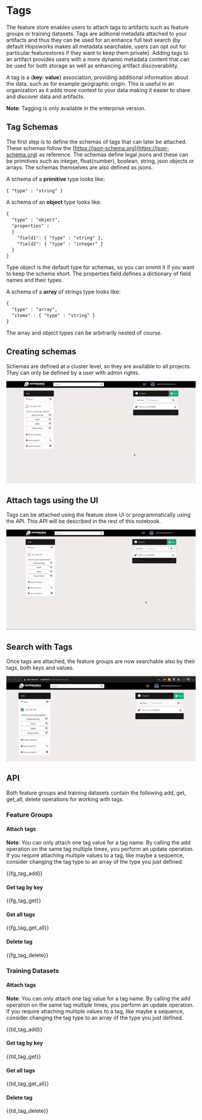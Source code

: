 # Tags

The feature store enables users to attach tags to artifacts such as feature groups or training datasets. Tags are aditional metadata attached to your artifacts and thus they can be used for an enhance full text search (by default Hopsworks makes all metadata searchable, users can opt out for particular featurestores if they want to keep them private). Adding tags to an artifact provides users with a more dynamic metadata content that can be used for both storage as well as enhancing artifact discoverability.

A tag is a {<b>key</b>: <b>value</b>} association, providing additional information about the data, such as for example geographic origin. This is useful in an organization as it adds more context to your data making it easier to share and discover data and artifacts.

<b>Note</b>: Tagging is only available in the enterprise version.

## Tag Schemas
The first step is to define the schemas of tags that can later be attached. These schemas follow the [https://json-schema.org](https://json-schema.org) as reference. The schemas define legal jsons and these can be primitives such as integer, float(number), boolean, string, json objects or arrays. The schemas themselves are also defined as jsons.

A schema of a <b>primitive</b> type looks like:
```
{ "type" : "string" }
```

A schema of an <b>object</b> type looks like:
```
{
  "type" : "object",
  "properties" :
  {
    "field1": { "type" : "string" },
    "field2": { "type" : "integer" }
  }
}
```

Type object is the default type for schemas, so you can ommit it if you want to keep the schema short. The properties field defines a dictionary of field names and their types.

A schema of a <b>array</b> of strings type looks like:
```
{
  "type" : "array",
  "items" : { "type" : "string" }
}
```

The array and object types can be arbitrarily nested of course.

## Creating schemas
Schemas are defined at a cluster level, so they are available to all projects. They can only be defined by a user with admin rights.

![Attach tags using the UI](../assets/images/create_schemas.gif)

## Attach tags using the UI
Tags can be attached using the feature store UI or programmatically using the API. This API will be described in the rest of this notebook.

![Attach tags using the UI](../assets/images/attach_tags.gif)

## Search with Tags
Once tags are attached, the feature groups are now searchable also by their tags, both keys and values.

![Attach tags using the UI](../assets/images/search_by_tags.gif)

## API
Both feature groups and training datasets contain the following add, get, get_all, delete operations for working with tags.

### Feature Groups

#### Attach tags
<b>Note</b>: You can only attach one tag value for a tag name. By calling the add operation on the same tag multiple times, you perform an update operation.
If you require attaching multiple values to a tag, like maybe a sequence, consider changing the tag type to an array of the type you just defined.

{{fg_tag_add}}

#### Get tag by key
{{fg_tag_get}}

#### Get all tags
{{fg_tag_get_all}}

#### Delete tag
{{fg_tag_delete}}

### Training Datasets

#### Attach tags
<b>Note</b>: You can only attach one tag value for a tag name. By calling the add operation on the same tag multiple times, you perform an update operation.
If you require attaching multiple values to a tag, like maybe a sequence, consider changing the tag type to an array of the type you just defined.

{{td_tag_add}}

#### Get tag by key
{{td_tag_get}}

#### Get all tags
{{td_tag_get_all}}

#### Delete tag
{{td_tag_delete}}
